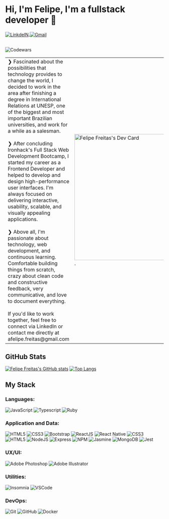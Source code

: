 # Hi, I'm Felipe, I'm a fullstack developer 👋

<a target="_blank" href="https://www.linkedin.com/in/affreitas/">
  <img align="center" alt="LinkdeIN" src="https://img.shields.io/badge/LinkedIn-0077B5?style=for-the-badge&logo=linkedin&logoColor=white" />
</a>
<a target="_blank" href="mailto:afelipe.fretas@gmail.com">
  <img align="center" alt="Gmail" src="https://img.shields.io/badge/Gmail-D14836?style=for-the-badge&logo=gmail&logoColor=white" />
</a>

<br>
<br>

![Codewars](https://www.codewars.com/users/sincopeiro/badges/micro)


<table style="border:0px" border="0">
 <tr border="0">
    <td width="50%" border="0" >❯ Fascinated about the possibilities that technology provides to change the world, I decided to work in the area after finishing a degree in International Relations at UNESP, one of the biggest and most important Brazilian universities, and work for a while as a salesman.
<br>
<br>
❯ After concluding Ironhack's Full Stack Web Development Bootcamp, I started my career as a Frontend Developer and helped to develop and design high-performance user interfaces. I'm always focused on delivering interactive, usability, scalable, and visually appealing applications.
<br>
<br>
❯ Above all, I'm passionate about technology, web development, and continuous learning. Comfortable building things from scratch, crazy about clean code and constructive feedback, very communicative, and love to document everything.
<br>
<br>
If you'd like to work together, feel free to connect via LinkedIn or contact me directly at afelipe.freitas@gmail.com </td>
    <td><a href="https://app.daily.dev/felipefreitas"><img src="https://api.daily.dev/devcards/85c800fd403b4f97a27f97f71fcf5297.png?r=ca8" width="400" alt="Felipe Freitas's Dev Card"/></a>.</td>
 </tr>
</table>





## GitHub Stats

[![Felipe Freitas's GitHub stats](https://github-readme-stats.vercel.app/api?username=sincopeiro&theme=synthwave&show_icons=true)](https://github.com/sincopeiro/github-readme-stats)
[![Top Langs](https://github-readme-stats.vercel.app/api/top-langs/?username=sincopeiro&theme=synthwave&layout=compact)](https://github.com/sincopeiro/github-readme-stats)

## My Stack

### Languages:
![JavaScript](https://img.shields.io/badge/-JavaScript-EDD222?style=flat&logo=javascript&logoColor=white)
![Typescript](https://img.shields.io/badge/-Typescript-1572B6?style=flat&logo=typescript&logoColor=white)
![Ruby](https://img.shields.io/badge/-Ruby-CB3837?style=flat&logo=ruby&logoColor=white)

### Application and Data:
![HTML5](https://img.shields.io/badge/-HTML5-E34F26?style=flat&logo=html5&logoColor=white)
![CSS3](https://img.shields.io/badge/-CSS3-1572B6?style=flat&logo=css3)
![Bootstrap](https://img.shields.io/badge/-Bootstrap-563D7C?style=flat&logo=bootstrap)
![ReactJS](https://img.shields.io/badge/-ReactJS-51CBF2?style=flat&logo=react&logoColor=white)
![React Native](https://img.shields.io/badge/-ReactNative-51CBF2?style=flat&logo=react&logoColor=white)
![CSS3](https://img.shields.io/badge/-CSS3-1572B6?style=flat&logo=css3)
![HTML5](https://img.shields.io/badge/-HTML5-E34F26?style=flat&logo=html5&logoColor=white)
![NodeJS](http://img.shields.io/badge/-NodeJS-6EBF20?style=flat&logo=node.js&logoColor=white)
![Express](http://img.shields.io/badge/-Express-black?style=flat&logo=express&logoColor=white)
![NPM](https://img.shields.io/badge/-NPM-CB3837?style=flat&logo=npm&logoColor=white)
![Jasmine](https://img.shields.io/badge/-Jasmine-8A4182?style=flat&logo=jasmine&logoColor=white)
![MongoDB](http://img.shields.io/badge/-MongoDB-47A248?style=flat&logo=mongodb&logoColor=white)
![Jest](https://img.shields.io/badge/-Jest-F05032?style=flat&logo=jest&logoColor=white)


### UX/UI:
![Adobe Photoshop](https://img.shields.io/badge/-Photoshop-31A8FF?style=flat&logo=adobe-photoshop&logoColor=white)
![Adobe Illustrator](https://img.shields.io/badge/-Illustrator-FF9A00?style=flat&logo=adobe-illustrator&logoColor=white)

### Utilities:
![Insomnia](https://img.shields.io/badge/-Insomnia-5849BE?style=flat&logo=insomnia&logoColor=white)
![VSCode](https://img.shields.io/badge/-VSCode-007ACC?style=flat&logo=visual-studio-code&logoColor=white)

### DevOps:
![Git](https://img.shields.io/badge/-Git-F05032?style=flat&logo=git&logoColor=white)
![GitHub](https://img.shields.io/badge/-Github-181717?style=flat&logo=github&logoColor=white)
![Docker](https://img.shields.io/badge/-Docker-007ACC?style=flat&logo=docker&logoColor=white)




